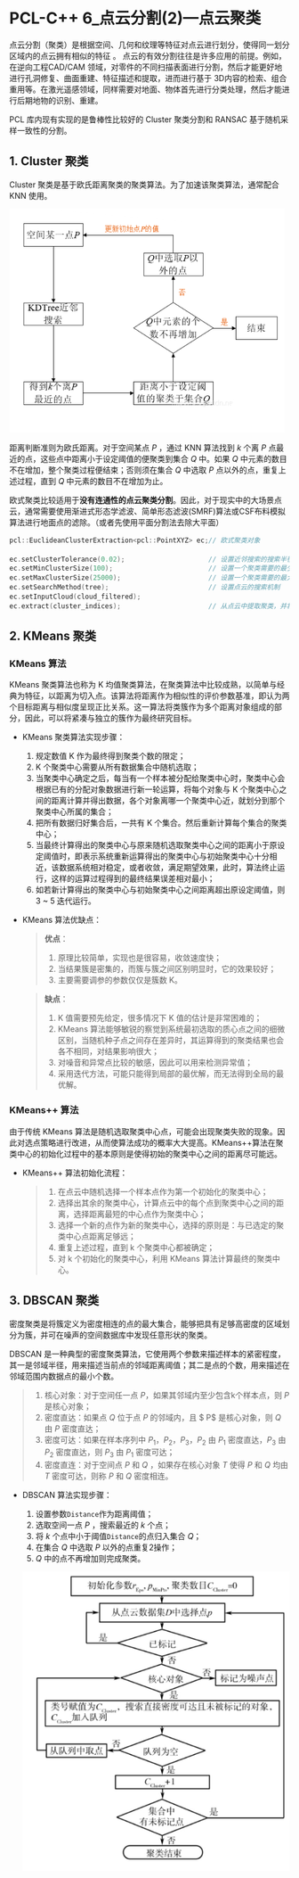 # PCL-C++ 6_点云分割(2)—点云聚类

点云分割（聚类）是根据空间、几何和纹理等特征对点云进行划分，使得同一划分区域内的点云拥有相似的特征 。 点云的有效分割往往是许多应用的前提。例如，在逆向工程CAD/CAM 领域，对零件的不同扫描表面进行分割，然后才能更好地进行孔洞修复、曲面重建、特征描述和提取，进而进行基于 3D内容的检索、组合重用等。在激光遥感领域，同样需要对地面、物体首先进行分类处理，然后才能进行后期地物的识别、重建。

PCL 库内现有实现的是鲁棒性比较好的 Cluster 聚类分割和 RANSAC 基于随机采样一致性的分割。

## 1. Cluster 聚类

Cluster 聚类是基于欧氏距离聚类的聚类算法。为了加速该聚类算法，通常配合 KNN 使用。

![NULL](./assets/picture_1.jpg)

距离判断准则为欧氏距离。对于空间某点 $P$ ，通过 KNN 算法找到 $k$ 个离 $P$ 点最近的点，这些点中距离小于设定阈值的便聚类到集合 $Q$ 中。如果 $Q$ 中元素的数目不在增加，整个聚类过程便结束；否则须在集合 $Q$ 中选取 $P$ 点以外的点，重复上述过程，直到 $Q$ 中元素的数目不在增加为止。

欧式聚类比较适用于**没有连通性的点云聚类分割**。因此，对于现实中的大场景点云，通常需要使用渐进式形态学滤波、简单形态滤波(SMRF)算法或CSF布料模拟算法进行地面点的滤除。（或者先使用平面分割法去除大平面）

```c++
pcl::EuclideanClusterExtraction<pcl::PointXYZ> ec;// 欧式聚类对象

ec.setClusterTolerance(0.02);                     // 设置近邻搜索的搜索半径为2cm（也即两个不同聚类团点之间的最小欧氏距离）
ec.setMinClusterSize(100);                        // 设置一个聚类需要的最少的点数目为100
ec.setMaxClusterSize(25000);                      // 设置一个聚类需要的最大点数目为25000
ec.setSearchMethod(tree);                         // 设置点云的搜索机制
ec.setInputCloud(cloud_filtered);
ec.extract(cluster_indices);                      // 从点云中提取聚类，并将点云索引保存在cluster_indices中
```

## 2. KMeans 聚类

### KMeans 算法

KMeans 聚类算法也称为 K 均值聚类算法，在聚类算法中比较成熟，以简单与经典为特征，以距离为切入点。该算法将距离作为相似性的评价参数基准，即认为两个目标距离与相似度呈现正比关系。这一算法将类簇作为多个距离对象组成的部分，因此，可以将紧凑与独立的簇作为最终研究目标。

- KMeans 聚类算法实现步骤：
  1. 规定数值 K 作为最终得到聚类个数的限定；
  2. K 个聚类中心需要从所有数据集合中随机选取；
  3. 当聚类中心确定之后，每当有一个样本被分配给聚类中心时，聚类中心会根据已有的分配对象数据进行新一轮运算，将每个对象与 K 个聚类中心之间的距离计算并得出数据，各个对象离哪一个聚类中心近，就划分到那个聚类中心所属的集合；
  4. 把所有数据归好集合后，一共有 K 个集合。然后重新计算每个集合的聚类中心；
  5. 当最终计算得出的聚类中心与原来随机选取聚类中心之间的距离小于原设定阈值时，即表示系统重新运算得出的聚类中心与初始聚类中心十分相近，该数据系统相对稳定，或者收敛，满足期望效果，此时，算法终止运行，这样的运算过程得到的最终结果误差相对最小；
  6. 如若新计算得出的聚类中心与初始聚类中心之间距离超出原设定阈值，则3 ~ 5 迭代运行。
  
- KMeans 算法优缺点：

  > **优点**：
  >
  > 1. 原理比较简单，实现也是很容易，收敛速度快；
  > 2. 当结果簇是密集的，而簇与簇之间区别明显时，它的效果较好；
  > 3. 主要需要调参的参数仅仅是簇数 K。

  > **缺点**：
  >
  > 1. K 值需要预先给定，很多情况下 K 值的估计是非常困难的；
  > 2. KMeans 算法能够敏锐的察觉到系统最初选取的质心点之间的细微区别，当随机种子点之间存在差异时，其运算得到的聚类结果也会各不相同，对结果影响很大；
  > 3. 对噪音和异常点比较的敏感，因此可以用来检测异常值；
  > 4. 采用迭代方法，可能只能得到局部的最优解，而无法得到全局的最优解。

### KMeans++ 算法

由于传统 KMeans 算法是随机选取聚类中心点，可能会出现聚类失败的现象。因此对选点策略进行改进，从而使算法成功的概率大大提高。KMeans++算法在聚类中心的初始化过程中的基本原则是使得初始的聚类中心之间的距离尽可能远。

- KMeans++ 算法初始化流程：

  > 1. 在点云中随机选择一个样本点作为第一个初始化的聚类中心；
  > 2. 选择出其余的聚类中心，计算点云中的每个点到聚类中心之间的距离，选择距离最短的中心点作为聚类中心；
  > 3. 选择一个新的点作为新的聚类中心，选择的原则是：与已选定的聚类中心点距离足够远；
  > 4. 重复上述过程，直到 k 个聚类中心都被确定；
  > 5. 对 k 个初始化的聚类中心，利用 KMeans 算法计算最终的聚类中心。

## 3. DBSCAN 聚类

密度聚类是将簇定义为密度相连的点的最大集合，能够把具有足够高密度的区域划分为簇，并可在噪声的空间数据库中发现任意形状的聚类。

DBSCAN 是一种典型的密度聚类算法，它使用两个参数来描述样本的紧密程度，其一是邻域半径，用来描述当前点的邻域距离阈值；其二是点的个数，用来描述在邻域范围内数据点的最小个数。

> 1. 核心对象：对于空间任一点 $P$，如果其邻域内至少包含k个样本点，则 $P$ 是核心对象；
> 2. 密度直达：如果点 $Q$ 位于点 $P$ 的邻域内，且 $ P$ 是核心对象，则 $Q$ 由 $P$ 密度直达；
> 3. 密度可达：如果在样本序列中 $P_1$，$P_2$，$P_3$，$P_2$ 由 $P_1$ 密度直达，$P_3$ 由 $P_2$ 密度直达，则 $P_3$ 由 $P_1$ 密度可达；
> 4. 密度直连：对于空间点 $P$ 和 $Q$ ，如果存在核心对象 $T$ 使得 $P$ 和 $Q$ 均由$T$ 密度可达，则称 $P$ 和 $Q$ 密度相连。

- DBSCAN 算法实现步骤：

  1. 设置参数`Distance`作为距离阈值；
  2. 选取空间一点 $P$ ，搜索最近的 $k$ 个点；
  3. 将 $k$ 个点中小于阈值`Distance`的点归入集合 $Q$；
  4. 在集合 $Q$ 中选取 $P$ 以外的点重复2操作；
  5. $Q$ 中的点不再增加则完成聚类。

  ![NULL](./assets/picture_2.jpg)


